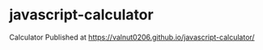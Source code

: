 # javascript-calculator
Calculator
Published at  https://valnut0206.github.io/javascript-calculator/
